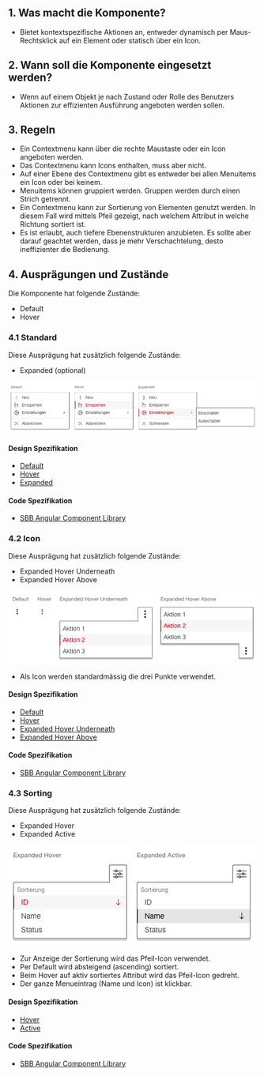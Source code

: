 ## 1. Was macht die Komponente?
* Bietet kontextspezifische Aktionen an, entweder dynamisch per Maus-Rechtsklick auf ein Element oder statisch über ein Icon.


## 2. Wann soll die Komponente eingesetzt werden?
* Wenn auf einem Objekt je nach Zustand oder Rolle des Benutzers Aktionen zur effizienten Ausführung angeboten werden sollen.


## 3. Regeln
* Ein Contextmenu kann über die rechte Maustaste oder ein Icon angeboten werden.
* Das Contextmenu kann Icons enthalten, muss aber nicht.
* Auf einer Ebene des Contextmenu gibt es entweder bei allen Menuitems ein Icon oder bei keinem. 
* Menuitems können gruppiert werden. Gruppen werden durch einen Strich getrennt.
* Ein Contextmenu kann zur Sortierung von Elementen genutzt werden. In diesem Fall wird mittels Pfeil gezeigt, nach welchem Attribut in welche Richtung sortiert ist.
* Es ist erlaubt, auch tiefere Ebenenstrukturen anzubieten. Es sollte aber darauf geachtet werden, dass je mehr Verschachtelung, desto ineffizienter die Bedienung.


## 4. Ausprägungen und Zustände
Die Komponente hat folgende Zustände:
* Default
* Hover

### 4.1 Standard
Diese Ausprägung hat zusätzlich folgende Zustände:
* Expanded (optional)

![Darstellung der Komponente Kontextmenü zum Öffnen mittels rechter Maustaste](https://raw.githubusercontent.com/sbb-design-systems/design-system-webapp-documentation/master/documentation/components/contextmenu/images/contextmenu_default.png 'class: image')

#### Design Spezifikation
* [Default](https://sbb.invisionapp.com/d/main#/console/17140415/355318417/inspect)
* [Hover](https://sbb.invisionapp.com/d/main#/console/17140415/355318418/inspect)
* [Expanded](https://sbb.invisionapp.com/d/main#/console/17140415/355318419/inspect)

#### Code Spezifikation
* [SBB Angular Component Library](https://sbb-angular.app.sbb.ch/business/components/contextmenu)

### 4.2 Icon
Diese Ausprägung hat zusätzlich folgende Zustände:
* Expanded Hover Underneath
* Expanded Hover Above

![Darstellung der Komponente Kontextmenü zum Öffnen mittels Icon](https://raw.githubusercontent.com/sbb-design-systems/design-system-webapp-documentation/master/documentation/components/contextmenu/images/contextmenu_icon.png 'class: image')

* Als Icon werden standardmässig die drei Punkte verwendet. 

#### Design Spezifikation
* [Default](https://sbb.invisionapp.com/d/main#/console/17140415/355318420/inspect)
* [Hover](https://sbb.invisionapp.com/d/main#/console/17140415/355318421/inspect)
* [Expanded Hover Underneath](https://sbb.invisionapp.com/d/main#/console/17140415/355318422/inspect)
* [Expanded Hover Above](https://sbb.invisionapp.com/d/main#/console/17140415/412263413/inspect)

#### Code Spezifikation
* [SBB Angular Component Library](https://sbb-angular.app.sbb.ch/business/components/contextmenu)

### 4.3 Sorting
Diese Ausprägung hat zusätzlich folgende Zustände:
* Expanded Hover
* Expanded Active

![Darstellung der Komponente Kontextmenü zur Sortierung von Inhalten](https://raw.githubusercontent.com/sbb-design-systems/design-system-webapp-documentation/master/documentation/components/contextmenu/images/contextmenu_sorting.png 'class: image')
* Zur Anzeige der Sortierung wird das Pfeil-Icon verwendet.
* Per Default wird absteigend (ascending) sortiert.
* Beim Hover auf aktiv sortiertes Attribut wird das Pfeil-Icon gedreht.
* Der ganze Menueintrag (Name und Icon) ist klickbar.

#### Design Spezifikation
* [Hover](https://sbb.invisionapp.com/d/main#/console/17140415/369105601/inspect)
* [Active](https://sbb.invisionapp.com/d/main#/console/17140415/355318423/inspect)

#### Code Spezifikation
* [SBB Angular Component Library](https://sbb-angular.app.sbb.ch/business/components/contextmenu)
